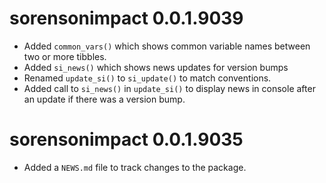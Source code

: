 # sorensonimpact 0.0.1.9039

* Added `common_vars()` which shows common variable names between two or more tibbles.
* Added `si_news()` which shows news updates for version bumps
* Renamed `update_si()` to `si_update()` to match conventions.
* Added call to `si_news()` in `update_si()` to display news in console after an update if there was a version bump.

# sorensonimpact 0.0.1.9035

* Added a `NEWS.md` file to track changes to the package.
